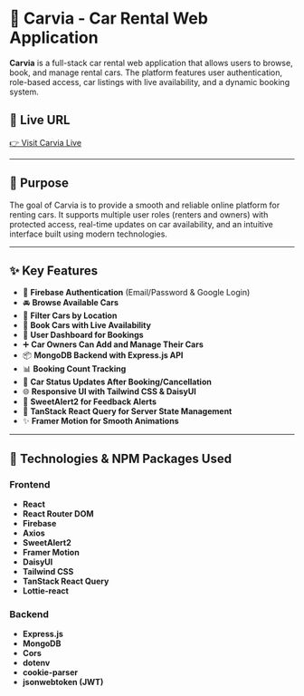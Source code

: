 # 🚗 Carvia - Car Rental Web Application

**Carvia** is a full-stack car rental web application that allows users to browse, book, and manage rental cars. The platform features user authentication, role-based access, car listings with live availability, and a dynamic booking system.

## 🔗 Live URL

[👉 Visit Carvia Live](https://food-hub-e45cc.web.app)

---

## 📌 Purpose

The goal of Carvia is to provide a smooth and reliable online platform for renting cars. It supports multiple user roles (renters and owners) with protected access, real-time updates on car availability, and an intuitive interface built using modern technologies.

---

## ✨ Key Features

- 🔐 **Firebase Authentication** (Email/Password & Google Login)
- 🚘 **Browse Available Cars**
- 📍 **Filter Cars by Location**
- 📅 **Book Cars with Live Availability**
- 👤 **User Dashboard for Bookings**
- ➕ **Car Owners Can Add and Manage Their Cars**
- 📦 **MongoDB Backend with Express.js API**
- 📊 **Booking Count Tracking**
- 🔁 **Car Status Updates After Booking/Cancellation**
- 🌐 **Responsive UI with Tailwind CSS & DaisyUI**
- 🎉 **SweetAlert2 for Feedback Alerts**
- 🧠 **TanStack React Query for Server State Management**
- ✨ **Framer Motion for Smooth Animations**

---

## 🧰 Technologies & NPM Packages Used

### Frontend
- **React**
- **React Router DOM**
- **Firebase**
- **Axios**
- **SweetAlert2**
- **Framer Motion**
- **DaisyUI**
- **Tailwind CSS**
- **TanStack React Query**
- **Lottie-react**

### Backend
- **Express.js**
- **MongoDB**
- **Cors**
- **dotenv**
- **cookie-parser**
- **jsonwebtoken (JWT)**




